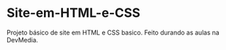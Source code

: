 # Site-em-HTML-e-CSS
Projeto básico de site em HTML e CSS basico. Feito durando as aulas na DevMedia.

